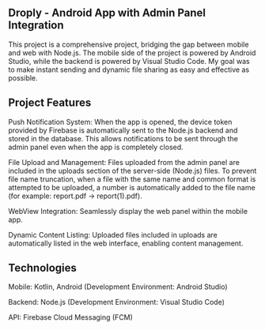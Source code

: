Droply - Android App with Admin Panel Integration
---------------------------------------------------
This project is a comprehensive project, bridging the gap between mobile and web with Node.js. The mobile side of the project is powered by Android Studio, while the backend is powered by Visual Studio Code. My goal was to make instant sending and dynamic file sharing as easy and effective as possible.

Project Features
---------------------------------------------------
Push Notification System: When the app is opened, the device token provided by Firebase is automatically sent to the Node.js backend and stored in the database. This allows notifications to be sent through the admin panel even when the app is completely closed.

File Upload and Management: Files uploaded from the admin panel are included in the uploads section of the server-side (Node.js) files. To prevent file name truncation, when a file with the same name and common format is attempted to be uploaded, a number is automatically added to the file name (for example: report.pdf -> report(1).pdf).

WebView Integration: Seamlessly display the web panel within the mobile app.

Dynamic Content Listing: Uploaded files included in uploads are automatically listed in the web interface, enabling content management.

Technologies
---------------------------------------------------
Mobile: Kotlin, Android (Development Environment: Android Studio)

Backend: Node.js (Development Environment: Visual Studio Code)

API: Firebase Cloud Messaging (FCM)
